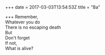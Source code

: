 +++
date = 2017-03-03T13:54:53Z
title = "Ba"

+++ 
Remember,     
Whatever you do   
There is no escaping death   
But   
Don't forget   
If not,   
What is alive?  